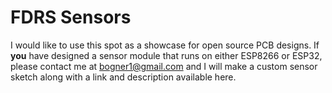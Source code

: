 # FDRS Sensors
I would like to use this spot as a showcase for open source PCB designs. If **you** have designed a sensor module that runs on either ESP8266 or ESP32, please contact me at bogner1@gmail.com and I will make a custom sensor sketch along with a link and description available here.

